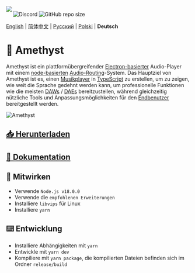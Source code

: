 <img align="left" src="https://media.discordapp.net/attachments/667464431562653706/1025732056124235826/icon.png?width=128&height=128">

![Discord](https://img.shields.io/discord/385387666415550474?label=Discord&logo=discord&style=flat)
![GitHub repo size](https://img.shields.io/github/repo-size/geoxor/amethyst?label=Size)

[English](./README.md) | [简体中文](./README-zh.md) | [Русский](./README-ru.md) | [Polski](./README-pl.md) | **Deutsch**

# 💎 Amethyst 

Amethyst ist ein plattformübergreifender [Electron-basierter](https://electronjs.org/) Audio-Player mit einem [node-basierten](https://en.wikipedia.org/wiki/Node_graph_architecture) [Audio-Routing](https://en.wikipedia.org/wiki/Audio_signal_flow)-System. Das Hauptziel von Amethyst ist es, einen [Musikplayer](https://en.wikipedia.org/wiki/Media_player_software) in [TypeScript](https://www.typescriptlang.org/) zu erstellen, um zu zeigen, wie weit die Sprache gedehnt werden kann, um professionelle Funktionen wie die meisten [DAWs](https://de.wikipedia.org/wiki/Digital_Audio_Workstation) / [DAEs](https://de.wikipedia.org/wiki/Audioeditor) bereitzustellen, während gleichzeitig nützliche Tools und Anpassungsmöglichkeiten für den [Endbenutzer](https://de.wikipedia.org/wiki/Endbenutzer) bereitgestellt werden.

![Amethyst](https://cdn.discordapp.com/attachments/667464431562653706/1071476078817845278/image.png)
## [📥 Herunterladen](https://amethyst.pages.dev/installation/package_managers.html)
## [📃 Dokumentation](https://amethyst.pages.dev/introduction.html)


## 📝 Mitwirken
- Verwende `Node.js v18.0.0`
- Verwende die `empfohlenen Erweiterungen`
- Installiere `libvips` für Linux
- Installiere `yarn`

## ⌨️ Entwicklung
- Installiere Abhängigkeiten mit `yarn`
- Entwickle mit `yarn dev`
- Kompiliere mit `yarn package`, die kompilierten Dateien befinden sich im Ordner `release/build`